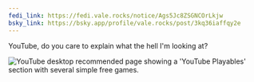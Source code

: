 ```yaml
---
fedi_link: https://fedi.vale.rocks/notice/Ags5Jc8ZSGNCOrLkjw
bsky_link: https://bsky.app/profile/vale.rocks/post/3kq36iaffqy2e
---
```


YouTube, do you care to explain what the hell I'm looking at?

![YouTube desktop recommended page showing a 'YouTube Playables' section with several simple free games.](https://fedi.vale.rocks/media/e8fd53df3b7d48961e5667e6541f6f05b75243b914237071b0b41d01581808be.png)
